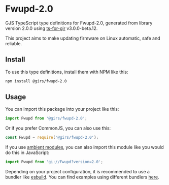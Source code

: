 
# Fwupd-2.0

GJS TypeScript type definitions for Fwupd-2.0, generated from library version 2.0.0 using [ts-for-gir](https://github.com/gjsify/ts-for-gjs) v3.0.0-beta.12.

This project aims to make updating firmware on Linux automatic, safe and reliable.

## Install

To use this type definitions, install them with NPM like this:
```bash
npm install @girs/fwupd-2.0
```

## Usage

You can import this package into your project like this:
```ts
import Fwupd from '@girs/fwupd-2.0';
```

Or if you prefer CommonJS, you can also use this:
```ts
const Fwupd = require('@girs/fwupd-2.0');
```

If you use [ambient modules](https://github.com/gjsify/ts-for-gir/tree/main/packages/cli#ambient-modules), you can also import this module like you would do this in JavaScript:

```ts
import Fwupd from 'gi://Fwupd?version=2.0';
```

Depending on your project configuration, it is recommended to use a bundler like [esbuild](https://esbuild.github.io/). You can find examples using different bundlers [here](https://github.com/gjsify/ts-for-gir/tree/main/examples).